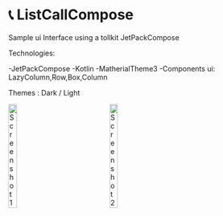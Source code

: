 # 📞 ListCallCompose

Sample ui Interface using a tollkit JetPackCompose 

Technologies:

-JetPackCompose
-Kotlin
-MatherialTheme3
-Components ui: LazyColumn,Row,Box,Column

Themes :  Dark / Light

<div style="display: flex; flex-direction: row; align-items: center;">
  <div style="display: flex; flex-direction: row; align-items: center; justify-content: space-between;">
  <img src="https://github.com/BrunoHPBarbosa/ListContactsCompose/assets/141725324/f82abb60-2285-4fc1-8213-7364106e7009" alt="Screenshot 1" style="width: 25%; margin-right: 55px;">
    
  <img src="https://github.com/BrunoHPBarbosa/ListContactsCompose/assets/141725324/ac688960-87f8-421d-b798-5f3f3b317c1a" alt="Screenshot 2" style="width: 25%;">
</div>


